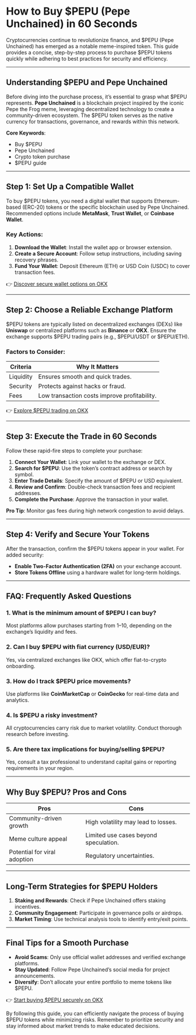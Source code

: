# How to Buy $PEPU (Pepe Unchained) in 60 Seconds  

Cryptocurrencies continue to revolutionize finance, and $PEPU (Pepe Unchained) has emerged as a notable meme-inspired token. This guide provides a concise, step-by-step process to purchase $PEPU tokens quickly while adhering to best practices for security and efficiency.  

---

## Understanding $PEPU and Pepe Unchained  

Before diving into the purchase process, it’s essential to grasp what $PEPU represents. **Pepe Unchained** is a blockchain project inspired by the iconic Pepe the Frog meme, leveraging decentralized technology to create a community-driven ecosystem. The $PEPU token serves as the native currency for transactions, governance, and rewards within this network.  

**Core Keywords**:  
- Buy $PEPU  
- Pepe Unchained  
- Crypto token purchase  
- $PEPU guide  

---

## Step 1: Set Up a Compatible Wallet  

To buy $PEPU tokens, you need a digital wallet that supports Ethereum-based (ERC-20) tokens or the specific blockchain used by Pepe Unchained. Recommended options include **MetaMask**, **Trust Wallet**, or **Coinbase Wallet**.  

### Key Actions:  
1. **Download the Wallet**: Install the wallet app or browser extension.  
2. **Create a Secure Account**: Follow setup instructions, including saving recovery phrases.  
3. **Fund Your Wallet**: Deposit Ethereum (ETH) or USD Coin (USDC) to cover transaction fees.  

👉 [Discover secure wallet options on OKX](https://bit.ly/okx-bonus)  

---

## Step 2: Choose a Reliable Exchange Platform  

$PEPU tokens are typically listed on decentralized exchanges (DEXs) like **Uniswap** or centralized platforms such as **Binance** or **OKX**. Ensure the exchange supports $PEPU trading pairs (e.g., $PEPU/USDT or $PEPU/ETH).  

### Factors to Consider:  
| Criteria | Why It Matters |  
|---------|----------------|  
| Liquidity | Ensures smooth and quick trades. |  
| Security | Protects against hacks or fraud. |  
| Fees | Low transaction costs improve profitability. |  

👉 [Explore $PEPU trading on OKX](https://bit.ly/okx-bonus)  

---

## Step 3: Execute the Trade in 60 Seconds  

Follow these rapid-fire steps to complete your purchase:  

1. **Connect Your Wallet**: Link your wallet to the exchange or DEX.  
2. **Search for $PEPU**: Use the token’s contract address or search by symbol.  
3. **Enter Trade Details**: Specify the amount of $PEPU or USD equivalent.  
4. **Review and Confirm**: Double-check transaction fees and recipient addresses.  
5. **Complete the Purchase**: Approve the transaction in your wallet.  

**Pro Tip**: Monitor gas fees during high network congestion to avoid delays.  

---

## Step 4: Verify and Secure Your Tokens  

After the transaction, confirm the $PEPU tokens appear in your wallet. For added security:  
- **Enable Two-Factor Authentication (2FA)** on your exchange account.  
- **Store Tokens Offline** using a hardware wallet for long-term holdings.  

---

## FAQ: Frequently Asked Questions  

### 1. **What is the minimum amount of $PEPU I can buy?**  
Most platforms allow purchases starting from $1–$10, depending on the exchange’s liquidity and fees.  

### 2. **Can I buy $PEPU with fiat currency (USD/EUR)?**  
Yes, via centralized exchanges like OKX, which offer fiat-to-crypto onboarding.  

### 3. **How do I track $PEPU price movements?**  
Use platforms like **CoinMarketCap** or **CoinGecko** for real-time data and analytics.  

### 4. **Is $PEPU a risky investment?**  
All cryptocurrencies carry risk due to market volatility. Conduct thorough research before investing.  

### 5. **Are there tax implications for buying/selling $PEPU?**  
Yes, consult a tax professional to understand capital gains or reporting requirements in your region.  

---

## Why Buy $PEPU? Pros and Cons  

| Pros | Cons |  
|------|------|  
| Community-driven growth | High volatility may lead to losses. |  
| Meme culture appeal | Limited use cases beyond speculation. |  
| Potential for viral adoption | Regulatory uncertainties. |  

---

## Long-Term Strategies for $PEPU Holders  

1. **Staking and Rewards**: Check if Pepe Unchained offers staking incentives.  
2. **Community Engagement**: Participate in governance polls or airdrops.  
3. **Market Timing**: Use technical analysis tools to identify entry/exit points.  

---

## Final Tips for a Smooth Purchase  

- **Avoid Scams**: Only use official wallet addresses and verified exchange platforms.  
- **Stay Updated**: Follow Pepe Unchained’s social media for project announcements.  
- **Diversify**: Don’t allocate your entire portfolio to meme tokens like $PEPU.  

👉 [Start buying $PEPU securely on OKX](https://bit.ly/okx-bonus)  

By following this guide, you can efficiently navigate the process of buying $PEPU tokens while minimizing risks. Remember to prioritize security and stay informed about market trends to make educated decisions.